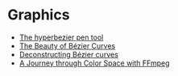 # Graphics

 - [The hyperbezier pen tool](https://www.cmyr.net/blog/hyperbezier.html)
 - [The Beauty of Bézier Curves](youtube.com/watch?v=aVwxzDHniEw)
 - [Deconstructing Bézier curves](http://blog.pkh.me/p/33-deconstructing-be%CC%81zier-curves.html)
 - [A Journey through Color Space with FFmpeg](https://canvatechblog.com/a-journey-through-color-space-with-ffmpeg-3a129bfd9b05)
